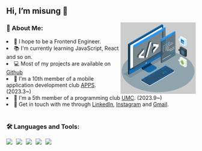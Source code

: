 ## Hi, I’m misung 👋

<img align="right" alt="GIF" src="img/techstack.gif" width="200px"/>

### 🧐 About Me:

<li>🌱 I hope to be a Frontend Engineer.</li>
<li>📚 I'm currently learning JavaScript, React and so on.</li>
<li>💻 Most of my projects are available on <a href="https://github.com/misung-dev">Github</a></li>
<li>💫 I'm a 10th member of a mobile application development club <a href="https://github.com/APPS-sookmyung">APPS</a>. (2023.3~)</li>
<li>💫 I'm a 5th member of a programming club <a href="">UMC</a>. (2023.9~)</li>
<li>💬 Get in touch with me through <a href="https://www.linkedin.com/in/misungdev/">LinkedIn</a>, <a href="https://www.instagram.com/ryumnii/">Instagram</a> and <a href="mailto: misung.dev@gmail.com">Gmail</a>.</li>
   
<br/>

### 🛠 Languages and Tools:

<div style="display: flex; gap: 10px;">
    <img src="https://img.shields.io/badge/python-3776AB?style=for-the-badge&logo=python&logoColor=white">
    <img src="https://img.shields.io/badge/html5-E34F26?style=for-the-badge&logo=html5&logoColor=white">
    <img src="https://img.shields.io/badge/css-1572B6?style=for-the-badge&logo=css3&logoColor=white">
    <img src="https://img.shields.io/badge/javascript-F7DF1E?style=for-the-badge&logo=javascript&logoColor=black">
    <img src="https://img.shields.io/badge/react-61DAFB?style=for-the-badge&logo=react&logoColor=black">
</div>

